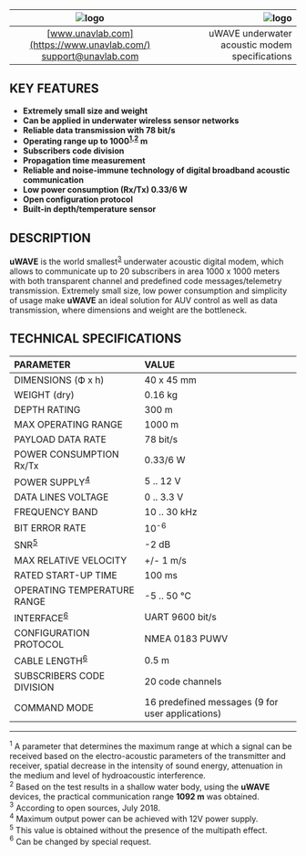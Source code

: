 | ![logo](https://ucnl.github.io/documentation/sm_logo.png) | ![logo](https://ucnl.github.io/documentation/def_modem_yellow.png) |
| :---: | ---: |
| [www.unavlab.com](https://www.unavlab.com/) <br/> [support@unavlab.com](mailto:support@unavlab.com) | uWAVE underwater acoustic modem specifications |

## KEY FEATURES

* **Extremely small size and weight**
* **Can be applied in underwater wireless sensor networks**
* **Reliable data transmission with 78 bit/s**
* **Operating range up to 1000<sup>[1](#footnote1),[2](#footnote2)</sup> m**
* **Subscribers code division**
* **Propagation time measurement**
* **Reliable and noise-immune technology of digital broadband acoustic communication**
* **Low power consumption (Rx/Tx) 0.33/6 W**
* **Open configuration protocol**
* **Built-in depth/temperature sensor**

## DESCRIPTION

**uWAVE** is the world smallest<sup>[3](#footnote3)</sup> underwater acoustic digital modem, which allows to communicate 
up to 20 subscribers in area 1000 x 1000 meters with both transparent channel and predefined code messages/telemetry transmission.
Extremely small size, low power consumption and simplicity of usage make **uWAVE** an ideal solution for AUV control as well as data 
transmission, where dimensions and weight are the bottleneck.

<div style="page-break-after: always;"></div>

## TECHNICAL SPECIFICATIONS

| PARAMETER                              | VALUE |
| :--- | :--- |
| DIMENSIONS (Ф х h)                     | 40 x 45 mm |
| WEIGHT (dry)                           | 0.16 kg |
| DEPTH RATING                           | 300 m |
| MAX OPERATING RANGE                    | 1000 m |
| PAYLOAD DATA RATE                      | 78 bit/s |
| POWER CONSUMPTION Rx/Tx                | 0.33/6 W |
| POWER SUPPLY<sup>[4](#footnote4)</sup> | 5 .. 12 V |
| DATA LINES VOLTAGE                     | 0 .. 3.3 V |
| FREQUENCY BAND                         | 10 .. 30 kHz |
| BIT ERROR RATE                         | 10<sup>-6</sup> |
| SNR<sup>[5](#footnote5)</sup>          | -2 dB |
| MAX RELATIVE VELOCITY                  | +/- 1 m/s |
| RATED START-UP TIME                    | 100 ms |
| OPERATING TEMPERATURE RANGE            | -5 .. 50 °C |
| INTERFACE<sup>[6](#footnote6)</sup>    | UART 9600 bit/s |
| CONFIGURATION PROTOCOL                 | NMEA 0183 PUWV |
| CABLE LENGTH<sup>[6](#footnote6)</sup> | 0.5 m |
| SUBSCRIBERS CODE DIVISION              | 20 code channels |
| COMMAND MODE                           | 16 predefined messages (9 for user applications) |
  
________________
<a name="footnote1"><sup>1</sup></a> A parameter that determines the maximum range at which a signal can be received based on the electro-acoustic parameters of the transmitter and receiver, spatial decrease in the intensity of sound energy, attenuation in the medium and level of hydroacoustic interference.  
<a name="footnote2"><sup>2</sup></a> Based on the test results in a shallow water body, using the **uWAVE** devices, the practical communication range **1092 m** was obtained.  
<a name="footnote3"><sup>3</sup></a> According to open sources, July 2018.  
<a name="footnote4"><sup>4</sup></a> Maximum output power can be achieved with 12V power supply.  
<a name="footnote5"><sup>5</sup></a> This value is obtained without the presence of the multipath effect.  
<a name="footnote6"><sup>6</sup></a> Сan be changed by special request.  
